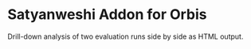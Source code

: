 # Satyanweshi Addon for Orbis

Drill-down analysis of two evaluation runs side by side as HTML output.

